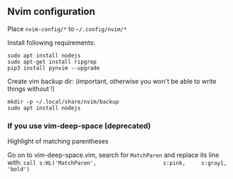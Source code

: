 ## Nvim configuration 

Place `nvim-config/*` to `~/.config/nvim/*`

Install following requirements:
```
sudo apt install nodejs
sudo apt-get install ripgrep
pip3 install pynvim --upgrade
```
Create vim backup dir: (important, otherwise you won't be able to write things without !)
```
mkdir -p ~/.local/share/nvim/backup
sudo apt install nodejs
```

### If you use vim-deep-space (deprecated)

Highlight of matching parentheses

Go on to vim-deep-space.vim, search for `MatchParen` and replace its line with:
` call s:HL('MatchParen',                     s:pink,     s:gray1,         'bold') `
